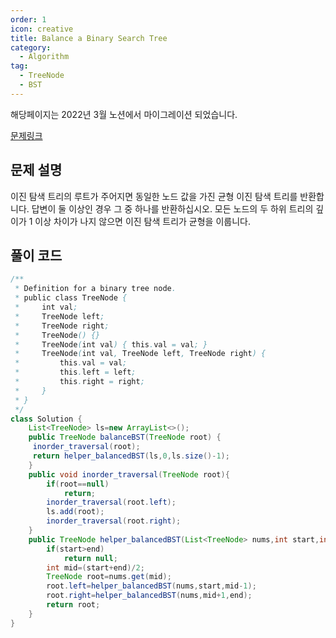 ```yaml
---
order: 1
icon: creative
title: Balance a Binary Search Tree
category:
  - Algorithm
tag:
  - TreeNode
  - BST
---
```


해당페이지는 2022년 3월 노션에서 마이그레이션 되었습니다.

[문제링크](https://leetcode.com/problems/balance-a-binary-search-tree/)

## 문제 설명

이진 탐색 트리의 루트가 주어지면 동일한 노드 값을 가진 균형 이진 탐색 트리를 반환합니다. 답변이 둘 이상인 경우 그 중 하나를 반환하십시오. 모든 노드의 두 하위 트리의 깊이가 1 이상 차이가 나지 않으면 이진 탐색 트리가 균형을 이룹니다.

## 풀이 코드

```java
/**
 * Definition for a binary tree node.
 * public class TreeNode {
 *     int val;
 *     TreeNode left;
 *     TreeNode right;
 *     TreeNode() {}
 *     TreeNode(int val) { this.val = val; }
 *     TreeNode(int val, TreeNode left, TreeNode right) {
 *         this.val = val;
 *         this.left = left;
 *         this.right = right;
 *     }
 * }
 */
class Solution {
    List<TreeNode> ls=new ArrayList<>();
    public TreeNode balanceBST(TreeNode root) {
     inorder_traversal(root);
     return helper_balancedBST(ls,0,ls.size()-1);
    }
    public void inorder_traversal(TreeNode root){
        if(root==null)
            return;
        inorder_traversal(root.left);
        ls.add(root);
        inorder_traversal(root.right);
    }
    public TreeNode helper_balancedBST(List<TreeNode> nums,int start,int end){
        if(start>end)
            return null;
        int mid=(start+end)/2;
        TreeNode root=nums.get(mid);
        root.left=helper_balancedBST(nums,start,mid-1);
        root.right=helper_balancedBST(nums,mid+1,end);
        return root;
    }
}
```
